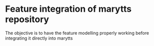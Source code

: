 # Feature integration of marytts repository

The objective is to have the feature modelling properly working before integrating it directly into marytts

